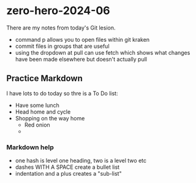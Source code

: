 # zero-hero-2024-06

There are my notes from today's Git lesion.

- command p allows you to open files within git kraken
- commit files in groups that are useful
- using the dropdown at pull can use fetch which shows what changes have been made elsewhere but doesn't actually pull


## Practice Markdown
I have lots to do today so thre is a To Do list:
- Have some lunch
- Head home and cycle
- Shopping on the way home
    + Red onion
    + 


### Markdown help
- one hash is level one heading, two is a level two etc
- dashes WITH A SPACE create a bullet list
- indentation and a plus creates a "sub-list"
